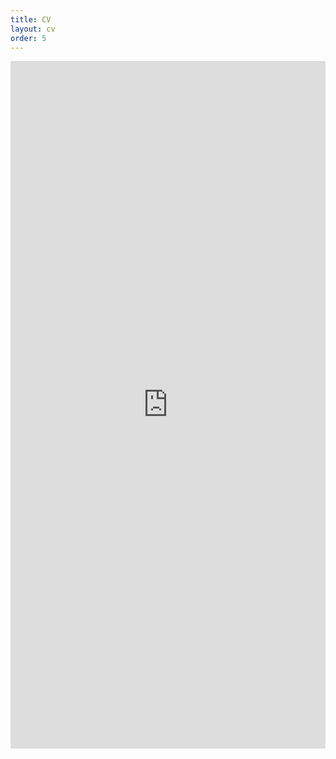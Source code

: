 ```yaml
---
title: CV
layout: cv
order: 5
---
```


<iframe style="width:100%; height:1100px;" src="https://www.joydeepb.com/joydeep_biswas_cv.pdf" frameborder="0">
</iframe>